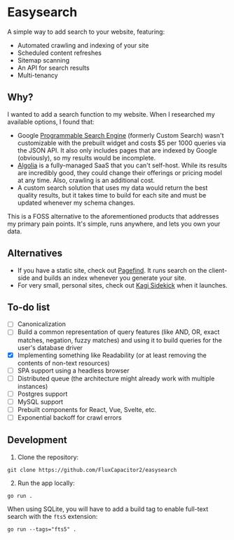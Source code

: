 # Easysearch

A simple way to add search to your website, featuring:

- Automated crawling and indexing of your site
- Scheduled content refreshes
- Sitemap scanning
- An API for search results
- Multi-tenancy

## Why?

I wanted to add a search function to my website. When I researched my available options, I found that:

- Google [Programmable Search Engine](https://programmablesearchengine.google.com/about/) (formerly Custom Search) wasn't customizable with the prebuilt widget and costs $5 per 1000 queries via the JSON API. It also only includes pages that are indexed by Google (obviously), so my results would be incomplete.
- [Algolia](https://www.algolia.com/) is a fully-managed SaaS that you can't self-host. While its results are incredibly good, they could change their offerings or pricing model at any time. Also, crawling is an additional cost.
- A custom search solution that uses my data would return the best quality results, but it takes time to build for each site and must be updated whenever my schema changes.

This is a FOSS alternative to the aforementioned products that addresses my primary pain points. It's simple, runs anywhere, and lets you own your data.

## Alternatives

- If you have a static site, check out [Pagefind](https://pagefind.app/). It runs search on the client-side and builds an index whenever you generate your site.
- For very small, personal sites, check out [Kagi Sidekick](https://sidekick.kagi.com/) when it launches.

## To-do list

- [ ] Canonicalization
- [ ] Build a common representation of query features (like AND, OR, exact matches, negation, fuzzy matches) and using it to build queries for the user's database driver
- [x] Implementing something like Readability (or at least removing the contents of non-text resources)
- [ ] SPA support using a headless browser
- [ ] Distributed queue (the architecture might already work with multiple instances)
- [ ] Postgres support
- [ ] MySQL support
- [ ] Prebuilt components for React, Vue, Svelte, etc.
- [ ] Exponential backoff for crawl errors

## Development

1. Clone the repository:

```
git clone https://github.com/FluxCapacitor2/easysearch
```

2. Run the app locally:

```
go run .
```

When using SQLite, you will have to add a build tag to enable full-text search with the `fts5` extension:

```
go run --tags="fts5" .
```
